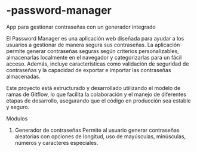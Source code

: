 # -password-manager

App para gestionar contraseñas con un generador integrado

El Password Manager es una aplicación web diseñada para ayudar a los usuarios a gestionar de manera segura sus contraseñas. La aplicación permite generar contraseñas seguras según criterios personalizables, almacenarlas localmente en el navegador y categorizarlas para un fácil acceso. Además, incluye características como validación de seguridad de contraseñas y la capacidad de exportar e importar las contraseñas almacenadas.

Este proyecto está estructurado y desarrollado utilizando el modelo de ramas de Gitflow, lo que facilita la colaboración y el manejo de diferentes etapas de desarrollo, asegurando que el código en producción sea estable y seguro.

Módulos

1. Generador de contraseñas
   Permite al usuario generar contraseñas aleatorias con opciones de longitud, uso de mayúsculas, minúsculas, números y caracteres especiales.
